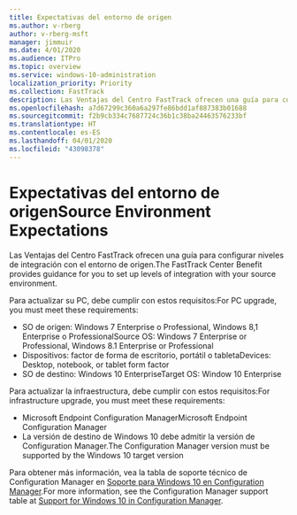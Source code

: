 ```yaml
---
title: Expectativas del entorno de origen
ms.author: v-rberg
author: v-rberg-msft
manager: jimmuir
ms.date: 4/01/2020
ms.audience: ITPro
ms.topic: overview
ms.service: windows-10-administration
localization_priority: Priority
ms.collection: FastTrack
description: Las Ventajas del Centro FastTrack ofrecen una guía para configurar niveles de integración con el entorno de origen para la implementación de Windows 10.
ms.openlocfilehash: a7d67299c360a6a297fe86bdd1af887383b01688
ms.sourcegitcommit: f2b9cb334c7687724c36b1c38ba24463576233bf
ms.translationtype: HT
ms.contentlocale: es-ES
ms.lasthandoff: 04/01/2020
ms.locfileid: "43098378"
---
```

# <a name="source-environment-expectations"></a><span data-ttu-id="4338e-103">Expectativas del entorno de origen</span><span class="sxs-lookup"><span data-stu-id="4338e-103">Source Environment Expectations</span></span>

<span data-ttu-id="4338e-104">Las Ventajas del Centro FastTrack ofrecen una guía para configurar niveles de integración con el entorno de origen.</span><span class="sxs-lookup"><span data-stu-id="4338e-104">The FastTrack Center Benefit provides guidance for you to set up levels of integration with your source environment.</span></span>
  
<span data-ttu-id="4338e-105">Para actualizar su PC, debe cumplir con estos requisitos:</span><span class="sxs-lookup"><span data-stu-id="4338e-105">For PC upgrade, you must meet these requirements:</span></span>

- <span data-ttu-id="4338e-106">SO de origen: Windows 7 Enterprise o Professional, Windows 8,1 Enterprise o Professional</span><span class="sxs-lookup"><span data-stu-id="4338e-106">Source OS: Windows 7 Enterprise or Professional, Windows 8.1 Enterprise or Professional</span></span>
- <span data-ttu-id="4338e-107">Dispositivos: factor de forma de escritorio, portátil o tableta</span><span class="sxs-lookup"><span data-stu-id="4338e-107">Devices: Desktop, notebook, or tablet form factor</span></span>
- <span data-ttu-id="4338e-108">SO de destino: Windows 10 Enterprise</span><span class="sxs-lookup"><span data-stu-id="4338e-108">Target OS: Window 10 Enterprise</span></span>

<span data-ttu-id="4338e-109">Para actualizar la infraestructura, debe cumplir con estos requisitos:</span><span class="sxs-lookup"><span data-stu-id="4338e-109">For infrastructure upgrade, you must meet these requirements:</span></span>   

- <span data-ttu-id="4338e-110">Microsoft Endpoint Configuration Manager</span><span class="sxs-lookup"><span data-stu-id="4338e-110">Microsoft Endpoint Configuration Manager</span></span>  
- <span data-ttu-id="4338e-111">La versión de destino de Windows 10 debe admitir la versión de Configuration Manager.</span><span class="sxs-lookup"><span data-stu-id="4338e-111">The Configuration Manager version must be supported by the Windows 10 target version</span></span>

<span data-ttu-id="4338e-112">Para obtener más información, vea la tabla de soporte técnico de Configuration Manager en [Soporte para Windows 10 en Configuration Manager](https://docs.microsoft.com/sccm/core/plan-design/configs/support-for-windows-10).</span><span class="sxs-lookup"><span data-stu-id="4338e-112">For more information, see the Configuration Manager support table at [Support for Windows 10 in Configuration Manager](https://docs.microsoft.com/sccm/core/plan-design/configs/support-for-windows-10).</span></span>
  
